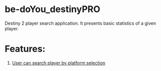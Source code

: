 # be-doYou_destinyPRO
Destiny 2 player search application. It presents basic statistics of a given player.

# Features:

1. [User can search player by platform selection](#14)
